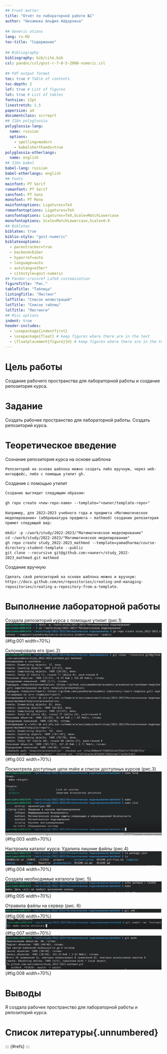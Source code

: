```yaml
---
## Front matter
title: "Отчёт по лабораторной работе №1"
author: "Низамова Альфия Айдаровна"

## Generic otions
lang: ru-RU
toc-title: "Содержание"

## Bibliography
bibliography: bib/cite.bib
csl: pandoc/csl/gost-r-7-0-5-2008-numeric.csl

## Pdf output format
toc: true # Table of contents
toc-depth: 2
lof: true # List of figures
lot: true # List of tables
fontsize: 12pt
linestretch: 1.5
papersize: a4
documentclass: scrreprt
## I18n polyglossia
polyglossia-lang:
  name: russian
  options:
	- spelling=modern
	- babelshorthands=true
polyglossia-otherlangs:
  name: english
## I18n babel
babel-lang: russian
babel-otherlangs: english
## Fonts
mainfont: PT Serif
romanfont: PT Serif
sansfont: PT Sans
monofont: PT Mono
mainfontoptions: Ligatures=TeX
romanfontoptions: Ligatures=TeX
sansfontoptions: Ligatures=TeX,Scale=MatchLowercase
monofontoptions: Scale=MatchLowercase,Scale=0.9
## Biblatex
biblatex: true
biblio-style: "gost-numeric"
biblatexoptions:
  - parentracker=true
  - backend=biber
  - hyperref=auto
  - language=auto
  - autolang=other*
  - citestyle=gost-numeric
## Pandoc-crossref LaTeX customization
figureTitle: "Рис."
tableTitle: "Таблица"
listingTitle: "Листинг"
lofTitle: "Список иллюстраций"
lotTitle: "Список таблиц"
lolTitle: "Листинги"
## Misc options
indent: true
header-includes:
  - \usepackage{indentfirst}
  - \usepackage{float} # keep figures where there are in the text
  - \floatplacement{figure}{H} # keep figures where there are in the text
---
```


# Цель работы

Создание рабочего пространства для лабораторной работы и создание репозитория курса.

# Задание

Создать рабочее пространство для лабораторной работы.
Создать репозиторий курса.

# Теоретическое введение
Сознание репозитория курса на основе шаблона

    Репозиторий на основе шаблона можно создать либо вручную, через web-интерфейс, либо с помощью утилит gh.


Создание с помощью утилит

    Создание выглядит следующим образом:

    gh repo create <new-repo-name> --template="<owner/template-repo>"

    Например, для 2022–2023 учебного года и предмета «Математическое моделирование» (аббревиатура предмета — mathmod) создание репозитория примет следующий вид:

    mkdir -p ~/work/study/2022-2023/"Математическое моделирование"
    cd ~/work/study/2022-2023/"Математическое моделирование"
    gh repo create study_2022-2023_mathmod --template=yamadharma/course-directory-student-template --public
    git clone --recursive git@github.com:<owner>/study_2022-2023_mathmod.git mathmod

Создание вручную

    Сделать свой репозиторий на основе шаблона можно и вручную: https://docs.github.com/en/repositories/creating-and-managing-repositories/creating-a-repository-from-a-template.



# Выполнение лабораторной работы

Создала репозиторий курса с помощью утилит
(рис.1)
![Создание репозитория курса](image/1.png){#fig:001 width=70%}

Склонировала его (рис.2)
![Создание репозитория курса 2](image/2.png){#fig:002 width=70%}

Посмотрела доступные цели make и список доступных курсов (рис.3)
![Доступные цели make](image/3.png){#fig:003 width=70%}

Настроила каталог курса:
Удалила лишние файлы (рис.4)
![Удаление](image/4.png){#fig:004 width=70%}

Создала необходимые каталоги (рис. 5)
![Создание каталогов](image/5.png){#fig:005 width=70%}

Отравила файлы на сервер (рис. 6)
![Отправление файлов](image/6.png){#fig:006 width=70%}
![Отправление файлов 2](image/7.png){#fig:007 width=70%}
![Отправление файлов 3](image/8.png){#fig:008 width=70%}

# Выводы

Я создала рабочее пространство для лабораторной работы и репозиторий курса.

# Список литературы{.unnumbered}

::: {#refs}
:::
